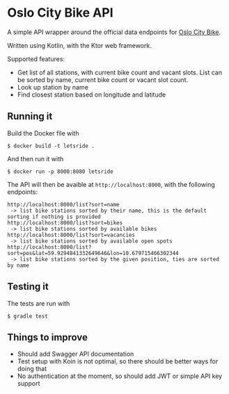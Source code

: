 # Oslo City Bike API

A simple API wrapper around the official data endpoints for [Oslo City Bike](https://oslobysykkel.no/apne-data/sanntid).

Written using Kotlin, with the Ktor web framework.

Supported features:
 - Get list of all stations, with current bike count and vacant slots. List can be sorted by name, current bike count or vacant slot count.
 - Look up station by name
 - Find closest station based on longitude and latitude

## Running it

Build the Docker file with
```
$ docker build -t letsride .
```

And then run it with 
```
$ docker run -p 8000:8080 letsride
```

The API will then be avaible at `http://localhost:8000`, with the following endpoints:
```
http://localhost:8000/list?sort=name
 -> list bike stations sorted by their name, this is the default sorting if nothing is provided
http://localhost:8000/list?sort=bikes
 -> list bike stations sorted by available bikes
http://localhost:8000/list?sort=vacancies
 -> list bike stations sorted by available open spots
http://localhost:8000/list?sort=pos&lat=59.9294841332649646&lon=10.679715466302344
 -> list bike stations sorted by the given position, ties are sorted by name
```

## Testing it

The tests are run with
```
$ gradle test
```

## Things to improve

- Should add Swagger API documentation
- Test setup with Koin is not optimal, so there should be better ways for doing that
- No authentication at the moment, so should add JWT or simple API key support
